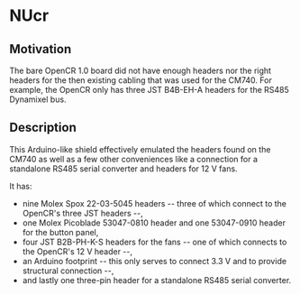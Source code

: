 NUcr
====

## Motivation
The bare OpenCR 1.0 board did not have enough headers nor the right headers for the then existing cabling that was used for the CM740. For example, the OpenCR only has three JST B4B-EH-A headers for the RS485 Dynamixel bus.

## Description
This Arduino-like shield effectively emulated the headers found on the CM740 as well as a few other conveniences like a connection for a standalone RS485 serial converter and headers for 12 V fans.

It has:
* nine Molex Spox 22-03-5045 headers -- three of which connect to the OpenCR's three JST headers --,
* one Molex Picoblade 53047-0810 header and one 53047-0910 header for the button panel,
* four JST B2B-PH-K-S headers for the fans -- one of which connects to the OpenCR's 12 V header --,
* an Arduino footprint -- this only serves to connect 3.3 V and to provide structural connection --,
* and lastly one three-pin header for a standalone RS485 serial converter.
